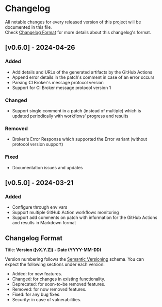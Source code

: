 # Changelog

All notable changes for every released version of this project will be documented in this file.  
Check [Changelog Format](#Changelog-Format) for more details about this changelog's format.

## [v0.6.0] - 2024-04-26

### Added

- Add details and URLs of the generated artifacts by the GitHub Actions
- Append error details in the patch's comment in case of an error occurs
- Parsing CI Broker's message protocol version
- Support for CI Broker message protocol version 1

### Changed

- Support single comment in a patch (instead of multiple) which is updated periodically with workflows' progress and 
  results

### Removed

- Broker's Error Response which supported the Error variant (without protocol version support)

### Fixed

- Documentation issues and updates

## [v0.5.0] - 2024-03-21

### Added

- Configure through env vars
- Support multiple GitHub Action workflows monitoring
- Support add comments on patch with information for the GitHub Actions and results in Markdown format

## Changelog Format

Title: **Version ([vX.Y.Z]) - Date (YYYY-MM-DD)**

Version numbering follows the [Semantic Versioning](https://semver.org/spec/v2.0.0.html) schema.
You can expect the following sections under each version:

* Added: for new features.
* Changed: for changes in existing functionality.
* Deprecated: for soon-to-be removed features.
* Removed: for now removed features.
* Fixed: for any bug fixes.
* Security: in case of vulnerabilities.
